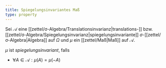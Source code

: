 ```yaml
---
title: Spiegelungsinvariantes Maß
type: property
---
```


Sei $\mathcal{A}$ eine [[zettel/σ-Algebra/Translationsinvarianz|translations-]] bzw. [[zettel/σ-Algebra/Spiegelungsinvarianz|spiegelungsinvariante]] $\sigma$-[[zettel/σ-Algebra|Algebra]] auf $\Omega$ und $\mu$ ein [[zettel/Maß|Maß]] auf $\mathcal{A}$.

$\mu$ ist *spiegelungsinvariant*, falls
- $\forall A \in \mathcal{A} : \mu(A) = \mu(-A)$